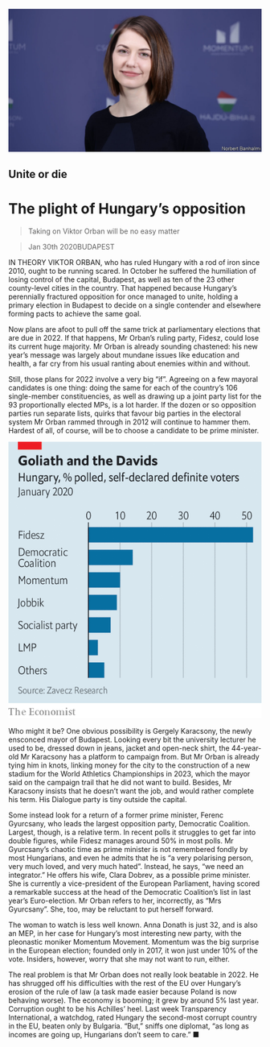 ![](./images/20200201_EUP504.jpg)

## Unite or die

# The plight of Hungary’s opposition

> Taking on Viktor Orban will be no easy matter

> Jan 30th 2020BUDAPEST

IN THEORY VIKTOR ORBAN, who has ruled Hungary with a rod of iron since 2010, ought to be running scared. In October he suffered the humiliation of losing control of the capital, Budapest, as well as ten of the 23 other county-level cities in the country. That happened because Hungary’s perennially fractured opposition for once managed to unite, holding a primary election in Budapest to decide on a single contender and elsewhere forming pacts to achieve the same goal.

Now plans are afoot to pull off the same trick at parliamentary elections that are due in 2022. If that happens, Mr Orban’s ruling party, Fidesz, could lose its current huge majority. Mr Orban is already sounding chastened: his new year’s message was largely about mundane issues like education and health, a far cry from his usual ranting about enemies within and without.

Still, those plans for 2022 involve a very big “if”. Agreeing on a few mayoral candidates is one thing: doing the same for each of the country’s 106 single-member constituencies, as well as drawing up a joint party list for the 93 proportionally elected MPs, is a lot harder. If the dozen or so opposition parties run separate lists, quirks that favour big parties in the electoral system Mr Orban rammed through in 2012 will continue to hammer them. Hardest of all, of course, will be to choose a candidate to be prime minister.

![](./images/20200201_EUC017.png)

Who might it be? One obvious possibility is Gergely Karacsony, the newly ensconced mayor of Budapest. Looking every bit the university lecturer he used to be, dressed down in jeans, jacket and open-neck shirt, the 44-year-old Mr Karacsony has a platform to campaign from. But Mr Orban is already tying him in knots, linking money for the city to the construction of a new stadium for the World Athletics Championships in 2023, which the mayor said on the campaign trail that he did not want to build. Besides, Mr Karacsony insists that he doesn’t want the job, and would rather complete his term. His Dialogue party is tiny outside the capital.

Some instead look for a return of a former prime minister, Ferenc Gyurcsany, who leads the largest opposition party, Democratic Coalition. Largest, though, is a relative term. In recent polls it struggles to get far into double figures, while Fidesz manages around 50% in most polls. Mr Gyurcsany’s chaotic time as prime minister is not remembered fondly by most Hungarians, and even he admits that he is “a very polarising person, very much loved, and very much hated”. Instead, he says, “we need an integrator.” He offers his wife, Clara Dobrev, as a possible prime minister. She is currently a vice-president of the European Parliament, having scored a remarkable success at the head of the Democratic Coalition’s list in last year’s Euro-election. Mr Orban refers to her, incorrectly, as “Mrs Gyurcsany”. She, too, may be reluctant to put herself forward.

The woman to watch is less well known. Anna Donath is just 32, and is also an MEP, in her case for Hungary’s most interesting new party, with the pleonastic moniker Momentum Movement. Momentum was the big surprise in the European election; founded only in 2017, it won just under 10% of the vote. Insiders, however, worry that she may not want to run, either.

The real problem is that Mr Orban does not really look beatable in 2022. He has shrugged off his difficulties with the rest of the EU over Hungary’s erosion of the rule of law (a task made easier because Poland is now behaving worse). The economy is booming; it grew by around 5% last year. Corruption ought to be his Achilles’ heel. Last week Transparency International, a watchdog, rated Hungary the second-most corrupt country in the EU, beaten only by Bulgaria. “But,” sniffs one diplomat, “as long as incomes are going up, Hungarians don’t seem to care.” ■